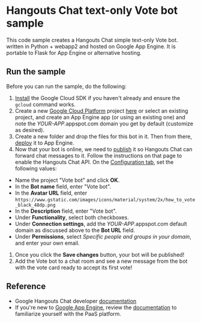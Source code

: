 # Hangouts Chat text-only Vote bot sample

This code sample creates a Hangouts Chat simple text-only Vote bot.
written in Python + webapp2 and hosted on Google App Engine. It is
portable to Flask for App Engine or alternative hosting.

## Run the sample

Before you can run the sample, do the following:

1. [Install](https://cloud.google.com/sdk/downloads) the Google Cloud SDK
  if you haven't already and ensure the `gcloud` command works.
1. Create a new [Google Cloud Platform](https://cloud.google.com) project
  [here](https://console.cloud.google.com) or select an existing project,
  and create an App Engine app (or using an existing one) and note the
  _YOUR-APP_.appspot.com domain you get by default (customize as desired).
1. Create a new folder and drop the files for this bot in it. Then from there,
  [deploy](https://cloud.google.com/appengine/docs/standard/python/tools/uploadinganapp#deploying_an_app)
  it to App Engine.
1. Now that your bot is online, we need to
  [publish](https://developers.google.com/hangouts/chat/how-tos/bots-publish)
  it so Hangouts Chat can forward chat messages to it. Follow the instructions
  on that page to enable the Hangouts Chat API. On the [Configuration
  tab](https://console.developers.google.com/apis/api/chat.googleapis.com/hangouts-chat),
  set the following values:
  - Name the project "Vote bot" and click **OK**.
  - In the **Bot name** field, enter "Vote bot".
  - In the **Avatar URL** field, enter `https://www.gstatic.com/images/icons/material/system/2x/how_to_vote_black_48dp.png`
  - In the **Description** field, enter "Vote bot".
  - Under **Functionality**, select both checkboxes.
  - Under **Connection settings**, add the _YOUR-APP_.appspot.com default
    domain as discussed above to the **Bot URL** field.
  - Under **Permissions**, select _Specific people and groups in your domain_, and enter your own email.
1. Once you click the **Save changes** button, your bot will be published!
1. Add the Vote bot to a chat room and see a new message from the bot with
  the vote card ready to accept its first vote!

## Reference

- Google Hangouts Chat developer [documentation](https://developers.google.com/hangouts/chat)
- If you're new to [Google App
  Engine](https://cloud.google.com/products/appengine), review the
  [documentation](https://cloud.google.com/appengine/docs/standard/python/)
  to familiarize yourself with the PaaS platform.

